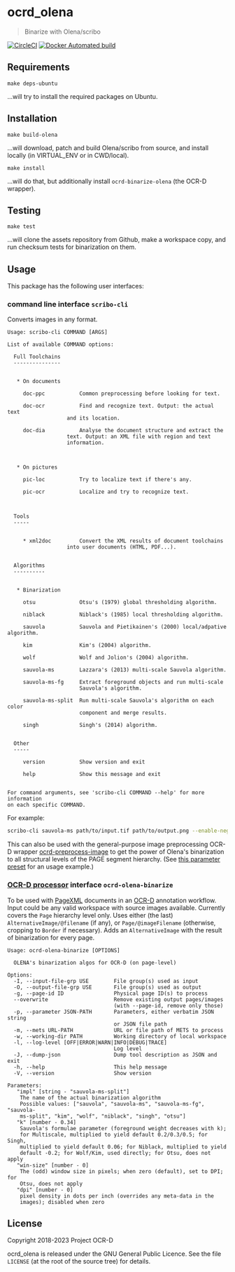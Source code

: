 # ocrd_olena

> Binarize with Olena/scribo

[![CircleCI](https://circleci.com/gh/OCR-D/ocrd_olena.svg?style=svg)](https://circleci.com/gh/OCR-D/ocrd_olena)
[![Docker Automated build](https://img.shields.io/docker/automated/ocrd/core.svg)](https://hub.docker.com/r/ocrd/olena/tags/)

## Requirements

```
make deps-ubuntu
```

...will try to install the required packages on Ubuntu.

## Installation

```
make build-olena
```

...will download, patch and build Olena/scribo from source, and install locally (in VIRTUAL_ENV or in CWD/local).

```
make install
```

...will do that, but additionally install `ocrd-binarize-olena` (the OCR-D wrapper).

## Testing

```
make test
```

...will clone the assets repository from Github, make a workspace copy, and run checksum tests for binarization on them.

## Usage

This package has the following user interfaces:

### command line interface `scribo-cli`

Converts images in any format.

```
Usage: scribo-cli COMMAND [ARGS]

List of available COMMAND options:

  Full Toolchains
  ---------------


   * On documents

     doc-ppc	       Common preprocessing before looking for text.

     doc-ocr           Find and recognize text. Output: the actual text
     		       and its location.

     doc-dia           Analyse the document structure and extract the
     		       text. Output: an XML file with region and text
     		       information.



   * On pictures

     pic-loc           Try to localize text if there's any.

     pic-ocr           Localize and try to recognize text.



  Tools
  -----


     * xml2doc	       Convert the XML results of document toolchains
       		       into user documents (HTML, PDF...).


  Algorithms
  ----------


   * Binarization

     otsu              Otsu's (1979) global thresholding algorithm.

     niblack           Niblack's (1985) local thresholding algorithm.

     sauvola           Sauvola and Pietikainen's (2000) local/adpative algorithm.

     kim               Kim's (2004) algorithm.

     wolf              Wolf and Jolion's (2004) algorithm.

     sauvola-ms        Lazzara's (2013) multi-scale Sauvola algorithm.

     sauvola-ms-fg     Extract foreground objects and run multi-scale
                       Sauvola's algorithm.

     sauvola-ms-split  Run multi-scale Sauvola's algorithm on each color
                       component and merge results.

     singh             Singh's (2014) algorithm.


  Other
  -----

     version           Show version and exit

     help              Show this message and exit


For command arguments, see 'scribo-cli COMMAND --help' for more information
on each specific COMMAND.
```

For example:

```sh
scribo-cli sauvola-ms path/to/input.tif path/to/output.png --enable-negate-output
```

This can also be used with the general-purpose image preprocessing OCR-D wrapper [ocrd-preprocess-image](https://github.com/bertsky/ocrd_wrap#ocr-d-processor-interface-ocrd-preprocess-image) to get the power of Olena's binarization to all structural levels of the PAGE segment hierarchy. (See [this parameter preset](https://github.com/bertsky/ocrd_wrap/blob/master/ocrd_wrap/param_scribo-cli-binarize-sauvola-ms-split.json) for an usage example.)

### [OCR-D processor](https://ocr-d.de/en/spec/cli) interface `ocrd-olena-binarize`

To be used with [PageXML](https://github.com/PRImA-Research-Lab/PAGE-XML) documents in an [OCR-D](https://ocr-d.de) annotation workflow. Input could be any valid workspace with source images available. Currently covers the `Page` hierarchy level only. Uses either (the last) `AlternativeImage/@filename` (if any), or `Page/@imageFilename` (otherwise, cropping to `Border` if necessary). Adds an `AlternativeImage` with the result of binarization for every page.

```
Usage: ocrd-olena-binarize [OPTIONS]

  OLENA's binarization algos for OCR-D (on page-level)

Options:
  -I, --input-file-grp USE        File group(s) used as input
  -O, --output-file-grp USE       File group(s) used as output
  -g, --page-id ID                Physical page ID(s) to process
  --overwrite                     Remove existing output pages/images
                                  (with --page-id, remove only those)
  -p, --parameter JSON-PATH       Parameters, either verbatim JSON string
                                  or JSON file path
  -m, --mets URL-PATH             URL or file path of METS to process
  -w, --working-dir PATH          Working directory of local workspace
  -l, --log-level [OFF|ERROR|WARN|INFO|DEBUG|TRACE]
                                  Log level
  -J, --dump-json                 Dump tool description as JSON and exit
  -h, --help                      This help message
  -V, --version                   Show version

Parameters:
   "impl" [string - "sauvola-ms-split"]
    The name of the actual binarization algorithm
    Possible values: ["sauvola", "sauvola-ms", "sauvola-ms-fg", "sauvola-
    ms-split", "kim", "wolf", "niblack", "singh", "otsu"]
   "k" [number - 0.34]
    Sauvola's formulae parameter (foreground weight decreases with k);
    for Multiscale, multiplied to yield default 0.2/0.3/0.5; for Singh,
    multiplied to yield default 0.06; for Niblack, multiplied to yield
    default -0.2; for Wolf/Kim, used directly; for Otsu, does not apply
   "win-size" [number - 0]
    The (odd) window size in pixels; when zero (default), set to DPI; for
    Otsu, does not apply
   "dpi" [number - 0]
    pixel density in dots per inch (overrides any meta-data in the
    images); disabled when zero
```

## License

Copyright 2018-2023 Project OCR-D

ocrd_olena is released under the GNU General Public Licence.  See the file
``LICENSE`` (at the root of the source tree) for details.
